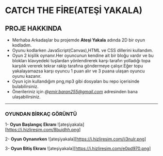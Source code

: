  # **CATCH THE FİRE(ATEŞİ YAKALA)**

## **PROJE HAKKINDA**

 - Merhaba Arkadaşlar bu projemde **Ateşi Yakala** adında 2D bir oyun kodladım.
 - Oyunu kodlarken JavaScript(Canvas),HTML ve CSS dillerini kullandım.
 - Oyun 2 kişilik oynanır.Her oyuncunun kendine ait bir bloğu vardır ve bu blokları klavyedeki tuşlardan yönlendirerek karşı tarafın yolladığı topa karşılık vererek tekrar     rakip tarafına göndermeye çalışır.Eğer topu yakalayamazsa karşı oyuncu 1 puan alır ve 3 puana ulaşan oyuncu oyunu kazanır.
 - Oyun için kullandığım png,mp3 gibi dosyaları bu repo içerisinde bulabilirsiniz.
 - Önerileriniz için *@emir.baran255@gmail.com* adresinden bana ulaşabilirsiniz.

 ---------------------

 ### **OYUNDAN BİRKAÇ GÖRÜNTÜ**

1- **Oyun Başlangıç Ekranı**
 ![ateşiyakala][https://i.hizliresim.com/8buidhh.png]  

2- **Oyun Oynanırken**
 ![ateşiyakala][https://i.hizliresim.com/ii3nulr.png]

3- **Oyun Bitiş Ekranı**
 ![ateşiyakala][https://i.hizliresim.com/e0pd970.png]
